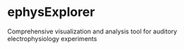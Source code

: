 # ephysExplorer
Comprehensive visualization and analysis tool for auditory electrophysiology experiments
